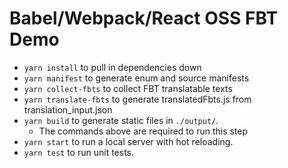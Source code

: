 # Babel/Webpack/React OSS FBT Demo

* `yarn install` to pull in dependencies down
* `yarn manifest` to generate enum and source manifests
* `yarn collect-fbts` to collect FBT translatable texts
* `yarn translate-fbts` to generate translatedFbts.js from translation_input.json
* `yarn build` to generate static files in `./output/`.
  * The commands above are required to run this step
* `yarn start` to run a local server with hot reloading.
* `yarn test` to run unit tests.

